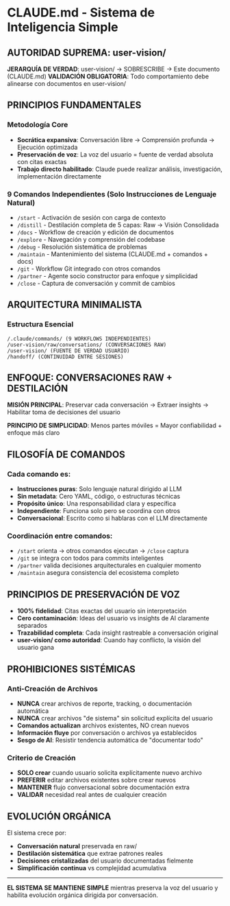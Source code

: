 # CLAUDE.md - Sistema de Inteligencia Simple

## AUTORIDAD SUPREMA: user-vision/

**JERARQUÍA DE VERDAD**: user-vision/ → SOBRESCRIBE → Este documento (CLAUDE.md)
**VALIDACIÓN OBLIGATORIA**: Todo comportamiento debe alinearse con documentos en user-vision/

## PRINCIPIOS FUNDAMENTALES

### Metodología Core
- **Socrática expansiva**: Conversación libre → Comprensión profunda → Ejecución optimizada
- **Preservación de voz**: La voz del usuario = fuente de verdad absoluta con citas exactas
- **Trabajo directo habilitado**: Claude puede realizar análisis, investigación, implementación directamente

### 9 Comandos Independientes (Solo Instrucciones de Lenguaje Natural)
- `/start` - Activación de sesión con carga de contexto
- `/distill` - Destilación completa de 5 capas: Raw → Visión Consolidada
- `/docs` - Workflow de creación y edición de documentos
- `/explore` - Navegación y comprensión del codebase
- `/debug` - Resolución sistemática de problemas
- `/maintain` - Mantenimiento del sistema (CLAUDE.md + comandos + docs)
- `/git` - Workflow Git integrado con otros comandos
- `/partner` - Agente socio constructor para enfoque y simplicidad
- `/close` - Captura de conversación y commit de cambios

## ARQUITECTURA MINIMALISTA

### Estructura Esencial
```
/.claude/commands/ (9 WORKFLOWS INDEPENDIENTES)
/user-vision/raw/conversations/ (CONVERSACIONES RAW)
/user-vision/ (FUENTE DE VERDAD USUARIO)
/handoff/ (CONTINUIDAD ENTRE SESIONES)
```

## ENFOQUE: CONVERSACIONES RAW + DESTILACIÓN

**MISIÓN PRINCIPAL**: Preservar cada conversación → Extraer insights → Habilitar toma de decisiones del usuario

**PRINCIPIO DE SIMPLICIDAD**: Menos partes móviles = Mayor confiabilidad + enfoque más claro

## FILOSOFÍA DE COMANDOS

### Cada comando es:
- **Instrucciones puras**: Solo lenguaje natural dirigido al LLM
- **Sin metadata**: Cero YAML, código, o estructuras técnicas
- **Propósito único**: Una responsabilidad clara y específica
- **Independiente**: Funciona solo pero se coordina con otros
- **Conversacional**: Escrito como si hablaras con el LLM directamente

### Coordinación entre comandos:
- `/start` orienta → otros comandos ejecutan → `/close` captura
- `/git` se integra con todos para commits inteligentes
- `/partner` valida decisiones arquitecturales en cualquier momento
- `/maintain` asegura consistencia del ecosistema completo

## PRINCIPIOS DE PRESERVACIÓN DE VOZ

- **100% fidelidad**: Citas exactas del usuario sin interpretación
- **Cero contaminación**: Ideas del usuario vs insights de AI claramente separados
- **Trazabilidad completa**: Cada insight rastreable a conversación original
- **user-vision/ como autoridad**: Cuando hay conflicto, la visión del usuario gana

## PROHIBICIONES SISTÉMICAS

### Anti-Creación de Archivos
- **NUNCA** crear archivos de reporte, tracking, o documentación automática
- **NUNCA** crear archivos "de sistema" sin solicitud explícita del usuario
- **Comandos actualizan** archivos existentes, NO crean nuevos
- **Información fluye** por conversación o archivos ya establecidos
- **Sesgo de AI**: Resistir tendencia automática de "documentar todo"

### Criterio de Creación
- **SOLO crear** cuando usuario solicita explícitamente nuevo archivo
- **PREFERIR** editar archivos existentes sobre crear nuevos
- **MANTENER** flujo conversacional sobre documentación extra
- **VALIDAR** necesidad real antes de cualquier creación

## EVOLUCIÓN ORGÁNICA

El sistema crece por:
- **Conversación natural** preservada en raw/
- **Destilación sistemática** que extrae patrones reales
- **Decisiones cristalizadas** del usuario documentadas fielmente
- **Simplificación continua** vs complejidad acumulativa

---

**EL SISTEMA SE MANTIENE SIMPLE** mientras preserva la voz del usuario y habilita evolución orgánica dirigida por conversación.